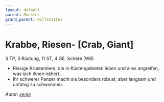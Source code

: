 ```yaml
---
layout: default
parent: Monster
grand_parent: Hilfsmittel
---
```


# Krabbe, Riesen- [Crab, Giant]
3 TP, 3 Rüstung, 11 ST, 4 GE, Schere (W8)
- Riesige Krustentiere, die in Küstengebieten leben und alles angreifen, was sich ihnen nähert.
- Ihr schwerer Panzer macht sie besonders robust, aber langsam und unfähig zu schwimmen.

*Autor: [xenio](https://xenioinabottle.blogspot.com)*
